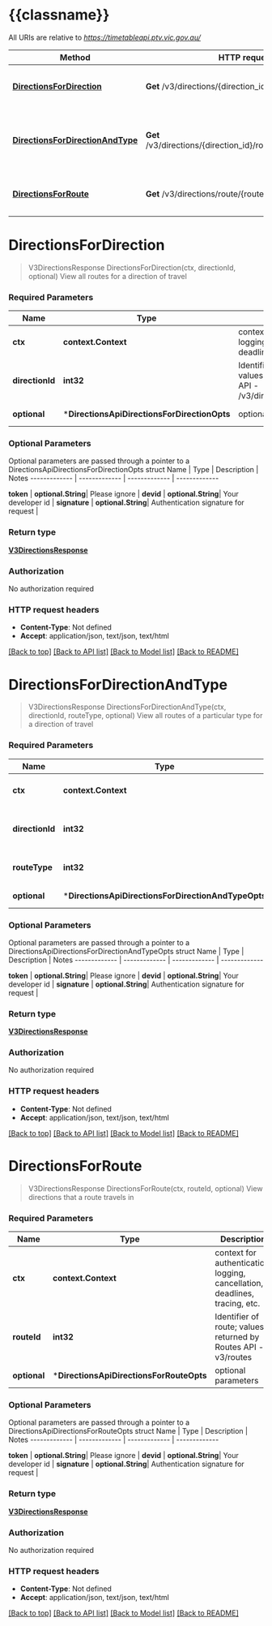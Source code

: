 # {{classname}}

All URIs are relative to *https://timetableapi.ptv.vic.gov.au/*

Method | HTTP request | Description
------------- | ------------- | -------------
[**DirectionsForDirection**](DirectionsApi.md#DirectionsForDirection) | **Get** /v3/directions/{direction_id} | View all routes for a direction of travel
[**DirectionsForDirectionAndType**](DirectionsApi.md#DirectionsForDirectionAndType) | **Get** /v3/directions/{direction_id}/route_type/{route_type} | View all routes of a particular type for a direction of travel
[**DirectionsForRoute**](DirectionsApi.md#DirectionsForRoute) | **Get** /v3/directions/route/{route_id} | View directions that a route travels in

# **DirectionsForDirection**
> V3DirectionsResponse DirectionsForDirection(ctx, directionId, optional)
View all routes for a direction of travel

### Required Parameters

Name | Type | Description  | Notes
------------- | ------------- | ------------- | -------------
 **ctx** | **context.Context** | context for authentication, logging, cancellation, deadlines, tracing, etc.
  **directionId** | **int32**| Identifier of direction of travel; values returned by Directions API - /v3/directions/route/{route_id} | 
 **optional** | ***DirectionsApiDirectionsForDirectionOpts** | optional parameters | nil if no parameters

### Optional Parameters
Optional parameters are passed through a pointer to a DirectionsApiDirectionsForDirectionOpts struct
Name | Type | Description  | Notes
------------- | ------------- | ------------- | -------------

 **token** | **optional.String**| Please ignore | 
 **devid** | **optional.String**| Your developer id | 
 **signature** | **optional.String**| Authentication signature for request | 

### Return type

[**V3DirectionsResponse**](V3.DirectionsResponse.md)

### Authorization

No authorization required

### HTTP request headers

 - **Content-Type**: Not defined
 - **Accept**: application/json, text/json, text/html

[[Back to top]](#) [[Back to API list]](../README.md#documentation-for-api-endpoints) [[Back to Model list]](../README.md#documentation-for-models) [[Back to README]](../README.md)

# **DirectionsForDirectionAndType**
> V3DirectionsResponse DirectionsForDirectionAndType(ctx, directionId, routeType, optional)
View all routes of a particular type for a direction of travel

### Required Parameters

Name | Type | Description  | Notes
------------- | ------------- | ------------- | -------------
 **ctx** | **context.Context** | context for authentication, logging, cancellation, deadlines, tracing, etc.
  **directionId** | **int32**| Identifier of direction of travel; values returned by Directions API - /v3/directions/route/{route_id} | 
  **routeType** | **int32**| Number identifying transport mode; values returned via RouteTypes API | 
 **optional** | ***DirectionsApiDirectionsForDirectionAndTypeOpts** | optional parameters | nil if no parameters

### Optional Parameters
Optional parameters are passed through a pointer to a DirectionsApiDirectionsForDirectionAndTypeOpts struct
Name | Type | Description  | Notes
------------- | ------------- | ------------- | -------------


 **token** | **optional.String**| Please ignore | 
 **devid** | **optional.String**| Your developer id | 
 **signature** | **optional.String**| Authentication signature for request | 

### Return type

[**V3DirectionsResponse**](V3.DirectionsResponse.md)

### Authorization

No authorization required

### HTTP request headers

 - **Content-Type**: Not defined
 - **Accept**: application/json, text/json, text/html

[[Back to top]](#) [[Back to API list]](../README.md#documentation-for-api-endpoints) [[Back to Model list]](../README.md#documentation-for-models) [[Back to README]](../README.md)

# **DirectionsForRoute**
> V3DirectionsResponse DirectionsForRoute(ctx, routeId, optional)
View directions that a route travels in

### Required Parameters

Name | Type | Description  | Notes
------------- | ------------- | ------------- | -------------
 **ctx** | **context.Context** | context for authentication, logging, cancellation, deadlines, tracing, etc.
  **routeId** | **int32**| Identifier of route; values returned by Routes API - v3/routes | 
 **optional** | ***DirectionsApiDirectionsForRouteOpts** | optional parameters | nil if no parameters

### Optional Parameters
Optional parameters are passed through a pointer to a DirectionsApiDirectionsForRouteOpts struct
Name | Type | Description  | Notes
------------- | ------------- | ------------- | -------------

 **token** | **optional.String**| Please ignore | 
 **devid** | **optional.String**| Your developer id | 
 **signature** | **optional.String**| Authentication signature for request | 

### Return type

[**V3DirectionsResponse**](V3.DirectionsResponse.md)

### Authorization

No authorization required

### HTTP request headers

 - **Content-Type**: Not defined
 - **Accept**: application/json, text/json, text/html

[[Back to top]](#) [[Back to API list]](../README.md#documentation-for-api-endpoints) [[Back to Model list]](../README.md#documentation-for-models) [[Back to README]](../README.md)

